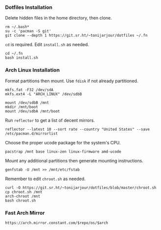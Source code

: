 ### Dotfiles Installation

Delete hidden files in the home directory, then clone.

```
rm ~/.bash*
su -c 'pacman -S git'
git clone --depth 1 https://git.sr.ht/~tonijarjour/dotfiles ~/.fn
```

`cd` is required. Edit `install.sh` as needed.

```
cd ~/.fn
bash install.sh
```

### Arch Linux Installation

Format partitions then mount. Use `fdisk` if not already partitioned.

```
mkfs.fat -F32 /dev/sdA
mkfs.ext4 -L "ARCH_LINUX" /dev/sdbB

mount /dev/sdbB /mnt
mkdir /mnt/boot
mount /dev/sdbA /mnt/boot
```

Run `reflector` to get a list of decent mirrors.

```
reflector --latest 10 --sort rate --country "United States" --save /etc/pacman.d/mirrorlist
```

Choose the proper ucode package for the system's CPU.

```
pacstrap /mnt base linux-zen linux-firmware amd-ucode
```

Mount any additional partitions then generate mounting instructions.

```
genfstab -U /mnt >> /mnt/etc/fstab
```

Remember to edit `chroot.sh` as needed.

```
curl -O https://git.sr.ht/~tonijarjour/dotfiles/blob/master/chroot.sh
cp chroot.sh /mnt
arch-chroot /mnt
bash chroot.sh
```

### Fast Arch Mirror

```
https://arch.mirror.constant.com/$repo/os/$arch
```
